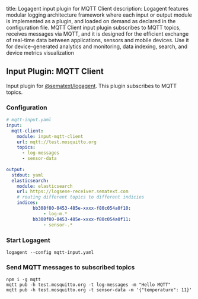 title: Logagent input plugin for MQTT Client 
description: Logagent features modular logging architecture framework where each input or output module is implemented as a plugin, and loaded on demand as declared in the configuration file. MQTT Client input plugin subscribes to MQTT topics, receives messages via MQTT, and it is designed for the efficient exchange of real-time data between applications, sensors and mobile devices. Use it for device-generated analytics and monitoring, data indexing, search, and device metrics visualization

## Input Plugin: MQTT Client

Input plugin for [@sematext/logagent](http://sematext.com/logagent/). This plugin subscribes to MQTT topics. 

### Configuration

```yaml
# mqtt-input.yaml
input:
  mqtt-client:
    module: input-mqtt-client
    url: mqtt://test.mosquitto.org
    topics: 
      - log-messages
      - sensor-data
    
output:
  stdout: yaml
  elasticsearch: 
    module: elasticsearch
    url: https://logsene-receiver.sematext.com
    # routing different topics to different indicies
    indices:
          bb308f80-0453-485e-xxxx-f80c054a0f10:
              - log-m.*
          bb308f80-0453-485e-xxxx-f80c054a0f11:
              - sensor-.*

```

### Start Logagent

```
logagent --config mqtt-input.yaml
```

### Send MQTT messages to subscribed topics

```
npm i -g mqtt
mqtt pub -h test.mosquitto.org -t log-messages -m "Hello MQTT"
mqtt pub -h test.mosquitto.org -t sensor-data -m '{"temperature": 11}'
```
